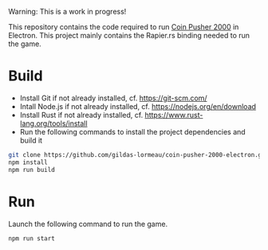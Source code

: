 Warning: This is a work in progress!

This repository contains the code required to run [Coin Pusher 2000](https://github.com/gildas-lormeau/coin-pusher-2000) in Electron. This project mainly contains the Rapier.rs binding needed to run the game.

# Build

- Install Git if not already installed, cf. https://git-scm.com/
- Intall Node.js if not already installed, cf. https://nodejs.org/en/download
- Install Rust if not already installed, cf. https://www.rust-lang.org/tools/install
- Run the following commands to install the project dependencies and build it
```sh
git clone https://github.com/gildas-lormeau/coin-pusher-2000-electron.git
npm install
npm run build
```
# Run

Launch the following command to run the game. 
```sh
npm run start
```